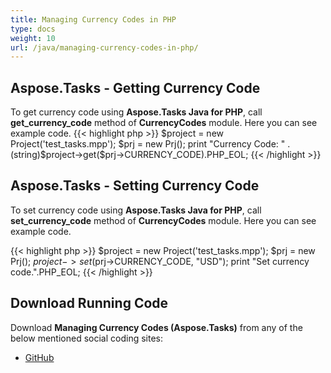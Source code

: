 ```yaml
---
title: Managing Currency Codes in PHP
type: docs
weight: 10
url: /java/managing-currency-codes-in-php/
---
```


## **Aspose.Tasks - Getting Currency Code**
To get currency code using **Aspose.Tasks Java for PHP**, call **get_currency_code** method of **CurrencyCodes** module. Here you can see example code.
{{< highlight php >}}
$project = new Project('test_tasks.mpp');
$prj = new Prj();
print "Currency Code: " . (string)$project->get($prj->CURRENCY_CODE).PHP_EOL;
{{< /highlight >}}

## **Aspose.Tasks - Setting Currency Code**
To set currency code using **Aspose.Tasks Java for PHP**, call **set_currency_code** method of **CurrencyCodes** module. Here you can see example code.

{{< highlight php >}}
$project = new Project('test_tasks.mpp');
$prj = new Prj();
$project->set($prj->CURRENCY_CODE, "USD");
print "Set currency code.".PHP_EOL;
{{< /highlight >}}

## **Download Running Code**
Download **Managing Currency Codes (Aspose.Tasks)** from any of the below mentioned social coding sites:

- [GitHub](https://github.com/aspose-tasks/Aspose.Tasks-for-Java/blob/master/Plugins/Aspose_Tasks_Java_for_PHP/src/aspose/tasks/WorkingWithCurrencies/CurrencyCodes.php)
